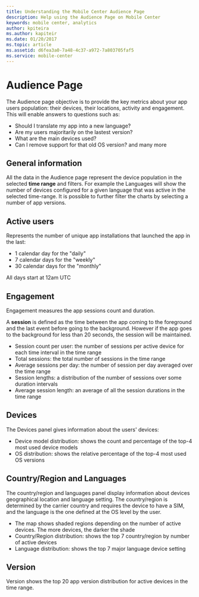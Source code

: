 ```yaml
---
title: Understanding the Mobile Center Audience Page
description: Help using the Audience Page on Mobile Center
keywords: mobile center, analytics
author: kpiteira
ms.author: kapiteir
ms.date: 01/20/2017
ms.topic: article
ms.assetid: d6fea3a0-7a48-4c37-a972-7a803705faf5
ms.service: mobile-center
---
```


# Audience Page

The Audience page objective is to provide the key metrics about your app users population: their devices, their locations, activity and engagement.
This will enable answers to questions such as:
- Should I translate my app into a new language?
- Are my users majoritarily on the lastest version?
- What are the main devices used?
- Can I remove support for that old OS version?
and many more

## General information
All the data in the Audience page represent the device population in the selected **time range** and filters.
For example the Languages will show the number of devices configured for a given language that was active in the selected time-range.
It is possible to further filter the charts by selecting a number of app versions.

## Active users
Represents the number of unique app installations that launched the app in the last:
- 1 calendar day for the "daily"
- 7 calendar days for the "weekly"
- 30 calendar days for the "monthly"

All days start at 12am UTC

## Engagement
Engagement measures the app sessions count and duration.

A **session** is defined as the time between the app coming to the foreground and the last event before going to the background.
However if the app goes to the background for less than 20 seconds, the session will be maintained.

- Session count per user: the number of sessions per active device for each time interval in the time range
- Total sessions: the total number of sessions in the time range
- Average sessions per day: the number of session per day averaged over the time range
- Session lengths: a distribution of the number of sessions over some duration intervals
- Average session length: an average of all the session durations in the time range

## Devices
The Devices panel gives information about the users' devices:
- Device model distribution: shows the count and percentage of the top-4 most used device models
- OS distribution: shows the relative percentage of the top-4 most used OS versions

## Country/Region and Languages
 The country/region and languages panel display information about devices geographical location and language setting.
 The country/region is determined by the carrier country and requires the device to have a SIM, and the language is the one defined at the OS level by the user.
- The map shows shaded regions depending on the number of active devices. The more devices, the darker the shade
- Country/Region distribution: shows the top 7 country/region by number of active devices
- Language distribution: shows the top 7 major language device setting

## Version
Version shows the top 20 app version distribution for active devices in the time range.
